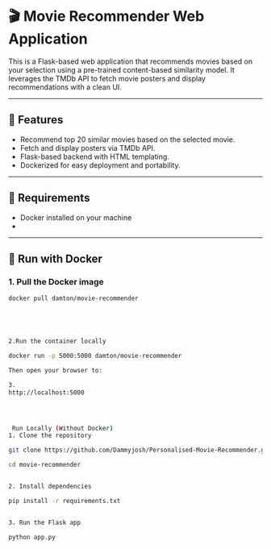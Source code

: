 # 🎬 Movie Recommender Web Application

This is a Flask-based web application that recommends movies based on your selection using a pre-trained content-based similarity model. It leverages the TMDb API to fetch movie posters and display recommendations with a clean UI.

---

## 🚀 Features

- Recommend top 20 similar movies based on the selected movie.
- Fetch and display posters via TMDb API.
- Flask-based backend with HTML templating.
- Dockerized for easy deployment and portability.

---

## 🧾 Requirements

- Docker installed on your machine
- 

---

## 🐳 Run with Docker

### 1. Pull the Docker image


```bash
docker pull damton/movie-recommender





2.Run the container locally

docker run -p 5000:5000 damton/movie-recommender

Then open your browser to:

3.
http://localhost:5000




 Run Locally (Without Docker)
1. Clone the repository

git clone https://github.com/Dammyjosh/Personalised-Movie-Recommender.git

cd movie-recommender


2. Install dependencies

pip install -r requirements.txt


3. Run the Flask app

python app.py

